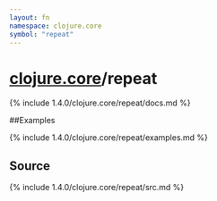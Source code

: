 ```yaml
---
layout: fn
namespace: clojure.core
symbol: "repeat"
---
```


# [clojure.core](../)/repeat

{% include 1.4.0/clojure.core/repeat/docs.md %}

##Examples

{% include 1.4.0/clojure.core/repeat/examples.md %}
## Source
{% include 1.4.0/clojure.core/repeat/src.md %}

